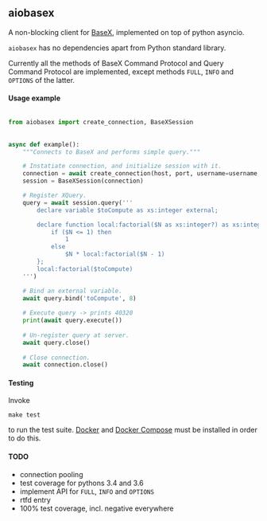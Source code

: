 ## aiobasex

A non-blocking client for [BaseX](http://basex.org/), implemented on top of python asyncio.

`aiobasex` has no dependencies apart from Python standard library.

Currently all the methods of BaseX Command Protocol and Query Command Protocol are implemented, except methods `FULL`, `INFO` and `OPTIONS` of the latter.


#### Usage example

```python

from aiobasex import create_connection, BaseXSession
    
    
async def example():
    """Connects to BaseX and performs simple query."""

    # Instatiate connection, and initialize session with it.
    connection = await create_connection(host, port, username=username, password=password)
    session = BaseXSession(connection)

    # Register XQuery.
    query = await session.query('''
        declare variable $toCompute as xs:integer external;

        declare function local:factorial($N as xs:integer?) as xs:integer {
            if ($N <= 1) then
                1
            else
                $N * local:factorial($N - 1)
        };
        local:factorial($toCompute)
    ''')

    # Bind an external variable.
    await query.bind('toCompute', 8)
    
    # Execute query -> prints 40320
    print(await query.execute())
    
    # Un-register query at server.
    await query.close()
    
    # Close connection.
    await connection.close()
```


#### Testing
Invoke 

`make test`

to run the test suite. 
[Docker](https://docker.io) and [Docker Compose](https://docs.docker.com/compose/) must be installed in order to do this.

#### TODO

- connection pooling
- test coverage for pythons 3.4 and 3.6
- implement API for `FULL`, `INFO` and `OPTIONS`
- rtfd entry
- 100% test coverage, incl. negative everywhere
